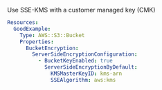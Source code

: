 
Use SSE-KMS with a customer managed key (CMK)

```yaml
Resources:
  GoodExample:
    Type: AWS::S3::Bucket
    Properties:
      BucketEncryption:
        ServerSideEncryptionConfiguration:
          - BucketKeyEnabled: true
            ServerSideEncryptionByDefault:
              KMSMasterKeyID: kms-arn
              SSEAlgorithm: aws:kms
```


